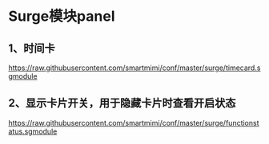 # Surge模块panel

## 1、时间卡

https://raw.githubusercontent.com/smartmimi/conf/master/surge/timecard.sgmodule

## 2、显示卡片开关，用于隐藏卡片时查看开启状态

https://raw.githubusercontent.com/smartmimi/conf/master/surge/functionstatus.sgmodule
